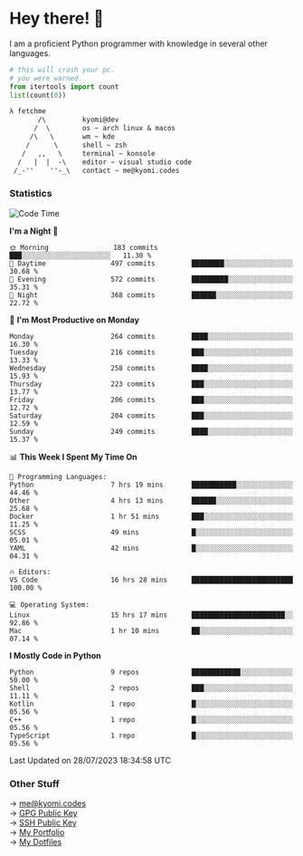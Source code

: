 # Hey there! 👋

I am a proficient Python programmer with knowledge in several other languages.

```py
# this will crash your pc.
# you were warned.
from itertools import count
list(count(0))
```

```txt
λ fetchme
       /\         kyomi@dev
      /  \        os ~ arch linux & macos
     /\   \       wm ~ kde
    /      \      shell ~ zsh
   /   ,,   \     terminal ~ konsole
  /   |  |  -\    editor ~ visual studio code
 /_-''    ''-_\   contact ~ me@kyomi.codes
```

### Statistics
<!--START_SECTION:waka-->
![Code Time](http://img.shields.io/badge/Code%20Time-281%20hrs%2027%20mins-blue)

**I'm a Night 🦉** 

```text
🌞 Morning                183 commits         ███░░░░░░░░░░░░░░░░░░░░░░   11.30 % 
🌆 Daytime                497 commits         ████████░░░░░░░░░░░░░░░░░   30.68 % 
🌃 Evening                572 commits         █████████░░░░░░░░░░░░░░░░   35.31 % 
🌙 Night                  368 commits         ██████░░░░░░░░░░░░░░░░░░░   22.72 % 
```
📅 **I'm Most Productive on Monday** 

```text
Monday                   264 commits         ████░░░░░░░░░░░░░░░░░░░░░   16.30 % 
Tuesday                  216 commits         ███░░░░░░░░░░░░░░░░░░░░░░   13.33 % 
Wednesday                258 commits         ████░░░░░░░░░░░░░░░░░░░░░   15.93 % 
Thursday                 223 commits         ███░░░░░░░░░░░░░░░░░░░░░░   13.77 % 
Friday                   206 commits         ███░░░░░░░░░░░░░░░░░░░░░░   12.72 % 
Saturday                 204 commits         ███░░░░░░░░░░░░░░░░░░░░░░   12.59 % 
Sunday                   249 commits         ████░░░░░░░░░░░░░░░░░░░░░   15.37 % 
```


📊 **This Week I Spent My Time On** 

```text
💬 Programming Languages: 
Python                   7 hrs 19 mins       ███████████░░░░░░░░░░░░░░   44.46 % 
Other                    4 hrs 13 mins       ██████░░░░░░░░░░░░░░░░░░░   25.68 % 
Docker                   1 hr 51 mins        ███░░░░░░░░░░░░░░░░░░░░░░   11.25 % 
SCSS                     49 mins             █░░░░░░░░░░░░░░░░░░░░░░░░   05.01 % 
YAML                     42 mins             █░░░░░░░░░░░░░░░░░░░░░░░░   04.31 % 

🔥 Editors: 
VS Code                  16 hrs 28 mins      █████████████████████████   100.00 % 

💻 Operating System: 
Linux                    15 hrs 17 mins      ███████████████████████░░   92.86 % 
Mac                      1 hr 10 mins        ██░░░░░░░░░░░░░░░░░░░░░░░   07.14 % 
```

**I Mostly Code in Python** 

```text
Python                   9 repos             ████████████░░░░░░░░░░░░░   50.00 % 
Shell                    2 repos             ███░░░░░░░░░░░░░░░░░░░░░░   11.11 % 
Kotlin                   1 repo              █░░░░░░░░░░░░░░░░░░░░░░░░   05.56 % 
C++                      1 repo              █░░░░░░░░░░░░░░░░░░░░░░░░   05.56 % 
TypeScript               1 repo              █░░░░░░░░░░░░░░░░░░░░░░░░   05.56 % 
```




 Last Updated on 28/07/2023 18:34:58 UTC
<!--END_SECTION:waka-->

### Other Stuff

→ [me@kyomi.codes](mailto:me@kyomi.codes)\
→ [GPG Public Key](https://github.com/bitterteriyaki.gpg)\
→ [SSH Public Key](https://github.com/bitterteriyaki.keys)\
→ [My Portfolio](https://kyomi.codes)\
→ [My Dotfiles](https://github.com/bitterteriyaki/dotfiles)
